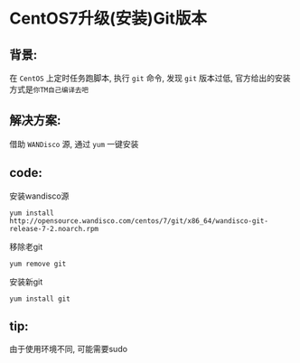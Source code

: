 # CentOS7升级(安装)Git版本
## 背景:
在 `CentOS` 上定时任务跑脚本, 执行 `git` 命令, 发现 `git` 版本过低, 官方给出的安装方式是`你TM自己编译去吧`

## 解决方案:
借助 `WANDisco` 源, 通过 `yum` 一键安装

## code:
安装wandisco源
``` shell
yum install http://opensource.wandisco.com/centos/7/git/x86_64/wandisco-git-release-7-2.noarch.rpm
```
移除老git
``` shell
yum remove git
```
安装新git
``` shell
yum install git
```

## tip:
由于使用环境不同, 可能需要sudo